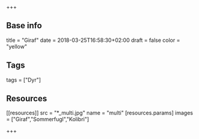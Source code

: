 +++

## Base info
title = "Giraf"
date = 2018-03-25T16:58:30+02:00
draft = false
color = "yellow"

## Tags
tags = ["Dyr"]

## Resources
[[resources]]
  src = "*_multi.jpg"
  name = "multi"
 [resources.params]
    images = ["Giraf","Sommerfugl","Kolibri"]

+++


